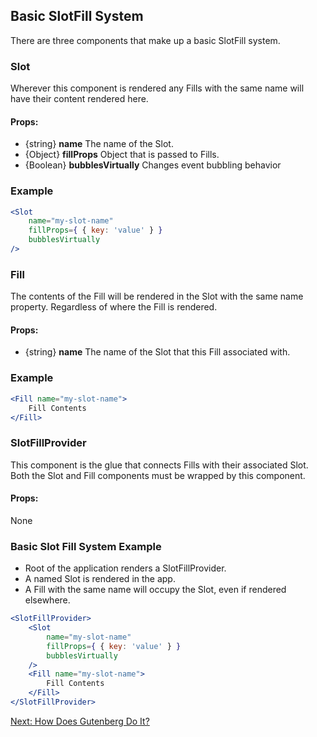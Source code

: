 ## Basic SlotFill System  ##
There are three components that make up a basic SlotFill system.

### Slot ##
Wherever this component is rendered any Fills with the same name will have their content rendered here.

#### Props: ####
* {string}  __name__             The name of the Slot.
* {Object}  __fillProps__         Object that is passed to Fills.
* {Boolean} __bubblesVirtually__ Changes event bubbling behavior     
### Example ###
```jsx
<Slot 
    name="my-slot-name" 
    fillProps={ { key: 'value' } } 
    bubblesVirtually
/>
```

### Fill ##
The contents of the Fill will be rendered in the Slot with the same name property. Regardless of where the Fill is rendered.
#### Props: ####
* {string} __name__ The name of the Slot that this Fill associated with.

### Example ###
```jsx
<Fill name="my-slot-name">
    Fill Contents
</Fill>
```

### SlotFillProvider ##
This component is the glue that connects Fills with their associated Slot. Both the Slot and Fill components must be wrapped by this component.
#### Props: ####
None


### Basic Slot Fill System Example ###
* Root of the application renders a SlotFillProvider.
* A named Slot is rendered in the app.
* A Fill with the same name will occupy the Slot, even if rendered elsewhere.


```jsx
<SlotFillProvider>
    <Slot 
        name="my-slot-name" 
        fillProps={ { key: 'value' } } 
        bubblesVirtually
    />
    <Fill name="my-slot-name">
        Fill Contents
    </Fill>
</SlotFillProvider>
```

[Next: How Does Gutenberg Do It?](./HowDoesGBDoIt.md)